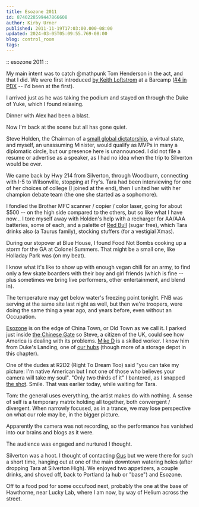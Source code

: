```yaml
---
title: Esozone 2011
id: 8740228599447866608
author: Kirby Urner
published: 2011-11-19T17:03:00.000-08:00
updated: 2024-03-05T05:09:55.769-08:00
blog: control_room
tags: 
---
```


[](https://www.flickr.com/photos/kirbyurner/albums/72157628060053719)

:: esozone 2011 ::

My main intent was to catch @mathpunk Tom Henderson in the act, and that I did.  We were first introduced [by Keith Loftstrom](http://controlroom.blogspot.com/2009/11/parent-teacher-conferences.html) at a Barcamp ([#4 in PDX](http://mybizmo.blogspot.com/2010/10/barcamp-4.html) -- I'd been at the first).

I arrived just as he was taking the podium and stayed on through the Duke of Yuke, which I found relaxing.

Dinner with Alex had been a blast.

Now I'm back at the scene but all has gone quiet.

Steve Holden, the Chairman of a [small global dictatorship](http://groups.yahoo.com/group/synergeo/message/67802), a virtual state, and myself, an unassuming Minister, would qualify as MVPs in many a diplomatic circle, but our presence here is unannounced.  I did not file a resume or advertise as a speaker, as I had no idea when the trip to Silverton would be over.

We came back by Hwy 214 from Silverton, through Woodburn, connecting with I-5 to Wilsonville, stopping at Fry's.  Tara had been interviewing for one of her choices of college (I joined at the end), then I united her with her champion debate team (the one she started as a sophomore).

I fondled the Brother MFC scanner / copier / color laser, going for about $500 -- on the high side compared to the others, but so like what I have now...  I tore myself away with Holden's help with a recharger for AA/AAA batteries, some of each, and a palette of [Red Bull](http://worldgame.blogspot.com/2007/08/remembering.html) (sugar free), which Tara drinks also (a Taurus family), stocking stuffers (for a vestigial Xmas).

During our stopover at Blue House, I found Food Not Bombs cooking up a storm for the GA at Colonel Summers.  That might be a small one, like Holladay Park was (on my beat).

I know what it's like to show up with enough vegan chili for an army, to find only a few skate boarders with their boy and girl friends (which is fine -- plus sometimes we bring live performers, other entertainment, and blend in).

The temperature may get below water's freezing point tonight.  FNB was serving at the same site last night as well, but then we're troopers, were doing the same thing a year ago, and years before, even without an Occupation.

[Esozone](http://groups.yahoo.com/group/synergeo/message/68519) is on the edge of China Town, or Old Town as we call it.  I parked just inside [the Chinese Gate](http://www.flickr.com/photos/17157315@N00/6367364631/in/photostream) so Steve, a citizen of the UK, could see how America is dealing with its problems.  [Mike D](http://www.flickr.com/photos/17157315@N00/6367365397/in/photostream) is a skilled worker.  I know him from Duke's Landing, one of [our hubs](http://www.flickr.com/photos/17157315@N00/sets/72157621643139200/show/) (though more of a storage depot in this chapter).

One of the dudes at R2D2 (Right To Dream Too) said "you can take my picture: I'm native American but I not one of those who believes your camera will take my soul".  "Only two thirds of it" I bantered, as I snapped [the shot](http://www.flickr.com/photos/17157315@N00/6367365031/in/photostream/).  Smile.  That was earlier today, while waiting for Tara.

Tom:  the general uses everything, the artist makes do with nothing.  A sense of self is a temporary matrix holding all together, both convergent / divergent.  When narrowly focused, as in a trance, we may lose perspective on what our role may be, in the bigger picture.

Apparently the camera was not recording, so the performance has vanished into our brains and blogs as it were.

The audience was engaged and nurtured I thought.

Silverton was a hoot.  I thought of contacting [Gus](http://worldgame.blogspot.com/2011/11/global-warming.html) but we were there for such a short time, hanging out at one of the main downtown watering holes (after dropping Tara at Silverton High).  We enjoyed two appetizers, a couple drinks, and shoved off, back to Portland (a hub or "base") and Esozone.

Off to a food pod for some occufood next, probably the one at the base of Hawthorne, near Lucky Lab, where I am now, by way of Helium across the street.